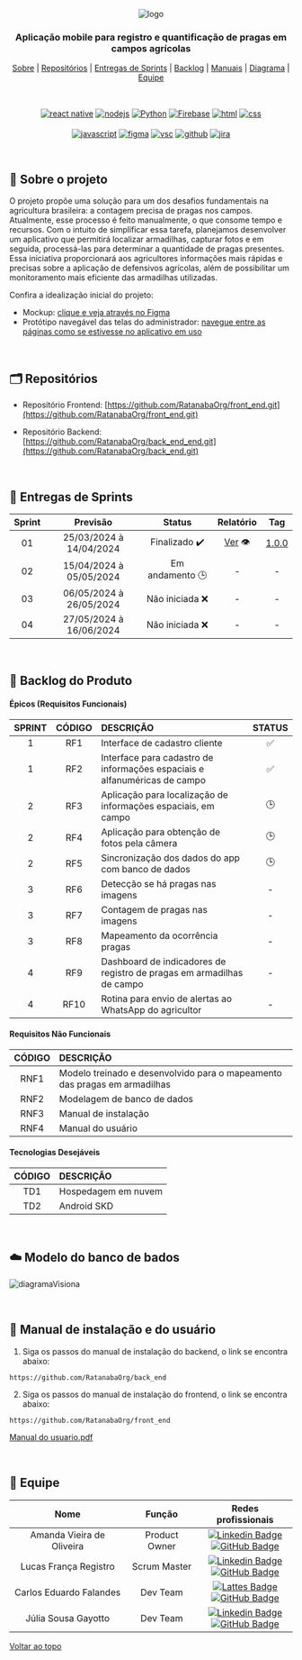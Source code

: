 <div align="center" id="menu">

![logo](https://github.com/RatanabaOrg/documentacao/assets/100284976/7b21818b-6819-48de-91a1-c8eda618f640)

<h3> Aplicação mobile para registro e quantificação de pragas em campos agrícolas </h3>

<p>
    <a href="#sobre">Sobre</a> | 
    <a href="#repositorios">Repositórios</a> | 
    <a href="#entrega">Entregas de Sprints</a> |
    <a href="#backlog">Backlog</a> | 
    <a href="#manuais">Manuais</a> | 
    <a href="#modelo">Diagrama</a> | 
    <a href="#equipe">Equipe</a>
</p>

<br>

 <a href="https://pt-br.reactjs.org/" target="blank"><img align="center" src="https://img.shields.io/badge/React-20232A?style=for-the-badge&logo=react&logoColor=61DAFB" alt="react native"/></a> 
 <a href="https://nodejs.org/en/about/" target="blank"><img align="center" src="https://img.shields.io/badge/Node.js-20232A?style=for-the-badge&logo=node.js&logoColor=43853D" alt="nodejs"/></a>
 <a href="https://www.python.org/" target="blank"><img align="center" src="https://img.shields.io/badge/Python-20232A?style=for-the-badge&logo=python&logoColor=blue" alt="Python"/></a>
 <a href="https://firebase.google.com/?hl=pt" target="blank"><img align="center" src="https://img.shields.io/badge/Firebase-20232A?style=for-the-badge&logo=firebase&logoColor=F7DF1E" alt="Firebase"/></a>
 <a href="https://developer.mozilla.org/pt-BR/docs/Web/HTML" target="blank"><img align="center" src="https://img.shields.io/badge/HTML5-20232A?style=for-the-badge&logo=html5&logoColor=orange" alt="html"/></a>
 <a href="https://developer.mozilla.org/pt-BR/docs/Web/CSS" target="blank"><img align="center" src="https://img.shields.io/badge/CSS3-20232A?style=for-the-badge&logo=css3&logoColor=blue" alt="css"/></a> <br><br>
 <a href="https://developer.mozilla.org/pt-BR/docs/Web/JavaScript" target="blank"><img align="center" src="https://img.shields.io/badge/JavaScript-20232A?style=for-the-badge&logo=javascript&logoColor=F7DF1E" alt="javascript"/></a> 
 <a href="http://www.figma.com" target="blank"><img align="center" src="https://img.shields.io/badge/Figma-20232A?style=for-the-badge&logo=figma&logoColor=white" alt="figma"/></a> 
 <a href="https://code.visualstudio.com/" target="blank"><img align="center" src="https://img.shields.io/badge/Visual_Studio_Code-20232A?style=for-the-badge&logo=visual%20studio%20code&logoColor=blue" alt="vsc"/></a> 
 <a href="https://github.com/" target="blank"><img align="center" src="https://img.shields.io/badge/GitHub-20232A?style=for-the-badge&logo=github&logoColor=white" alt="github"/></a> 
 <a href="https://www.atlassian.com/br/software/jira/guides/getting-started/introduction" target="blank"><img align="center" src="https://img.shields.io/badge/Jira-20232A?style=for-the-badge&logo=Jira&logoColor=blue" alt="jira"/></a>

</div> 

<br>

<span id="sobre">

## :pencil: Sobre o projeto

 O projeto propõe uma solução para um dos desafios fundamentais na agricultura brasileira: a contagem precisa de pragas nos campos. Atualmente, esse processo é feito manualmente, o que consome tempo e recursos. Com o intuito de simplificar essa tarefa, planejamos desenvolver um aplicativo que permitirá localizar armadilhas, capturar fotos e em seguida, processá-las para determinar a quantidade de pragas presentes. Essa iniciativa proporcionará aos agricultores informações mais rápidas e precisas sobre a aplicação de defensivos agrícolas, além de possibilitar um monitoramento mais eficiente das armadilhas utilizadas.

Confira a idealização inicial do projeto:

 - Mockup: [clique e veja através no Figma](https://www.figma.com/file/3lNlsnaBP7DkxzIIA7MGMz/api-5-Visiona?type=design&node-id=101-2&mode=design&t=6Q8tlAtnp1GMS03l-0) 
 - Protótipo navegável das telas do administrador: [navegue entre as páginas como se estivesse no aplicativo em uso](https://www.figma.com/proto/3lNlsnaBP7DkxzIIA7MGMz/api-5-Visiona?type=design&node-id=152-4847&t=dK9D6RtiEPNcLqvm-0&scaling=scale-down&page-id=152%3A2818&starting-point-node-id=152%3A4847&show-proto-sidebar=1)

<br>

<span id="repositorios">

<h2> 🗂 Repositórios </h2>

- Repositório Frontend: [https://github.com/RatanabaOrg/front_end.git](https://github.com/RatanabaOrg/front_end.git)

- Repositório Backend: [https://github.com/RatanabaOrg/back_end_end.git](https://github.com/RatanabaOrg/back_end.git)

<br>

<span id="entrega">

## 🏁 Entregas de Sprints
| Sprint |        Previsão         |      Status      |     Relatório     |   Tag   |
| :----: | :---------------------: | :--------------: | :---------------: | :------:|
|   01   | 25/03/2024 à 14/04/2024 |  Finalizado ✔️  | [Ver](https://github.com/RatanabaOrg/documentacao/tree/main/Sprint_1) 👁️ | [1.0.0](https://github.com/RatanabaOrg/documentacao/releases/tag/v1.0.0)|
|   02   | 15/04/2024 à 05/05/2024 | Em andamento 🕒 | - | - |
|   03   | 06/05/2024 à 26/05/2024 | Não iniciada ❌ | - | - |
|   04   | 27/05/2024 à 16/06/2024 | Não iniciada ❌ | - | - |

<br>

<span id="backlog">  

## :pushpin: Backlog do Produto  

 #### Épicos (Requisitos Funcionais) 

| SPRINT | CÓDIGO | DESCRIÇÃO                                                                     | STATUS |
| :----: | :----: | :---------------------------------------------------------------------------- | :----: |
|   1    |  RF1   | Interface de cadastro cliente                                                 |   ✅  |
|   1    |  RF2   | Interface para cadastro de informações espaciais e alfanuméricas de campo     |   ✅  |
|   2    |  RF3   | Aplicação para localização de informações espaciais, em campo                 |   🕒  |
|   2    |  RF4   | Aplicação para obtenção de fotos pela câmera                                  |   🕒  |
|   2    |  RF5   | Sincronização dos dados do app com banco de dados                             |   🕒  |
|   3    |  RF6   | Detecção se há pragas nas imagens                                             |   -  |
|   3    |  RF7   | Contagem de pragas nas imagens                                                |   -  |
|   3    |  RF8   | Mapeamento da ocorrência pragas                                               |   -  |
|   4    |  RF9   | Dashboard de indicadores de registro de pragas em armadilhas de campo         |   -  |
|   4    |  RF10  | Rotina para envio de alertas ao WhatsApp do agricultor                        |   -  |

#### Requisitos Não Funcionais  

| CÓDIGO | DESCRIÇÃO                                                                 |
| :----: | :------------------------------------------------------------------------ |
|  RNF1  | Modelo treinado e desenvolvido para o mapeamento das pragas em armadilhas |
|  RNF2  | Modelagem de banco de dados                                               |
|  RNF3  | Manual de instalação                                                      |
|  RNF4  | Manual do usuário                                                         |

#### Tecnologias Desejáveis  

| CÓDIGO | DESCRIÇÃO             |
| :----: | :-------------------- |
|  TD1   | Hospedagem em nuvem   |
|  TD2   | Android SKD           |

<br>

<span id="modelo">

 ## :cloud: Modelo do banco de bados

![diagramaVisiona](https://github.com/RatanabaOrg/documentacao/assets/100284976/25fb8c01-a63d-49bd-8034-060bdb1bc7ca)

 <br>

 <span id="manuais">

 ## :scroll: Manual de instalação e do usuário

1. Siga os passos do manual de instalação do backend, o link se encontra abaixo:

  ```
  https://github.com/RatanabaOrg/back_end
  ```

2. Siga os passos do manual de instalação do frontend, o link se encontra abaixo:

  ```
  https://github.com/RatanabaOrg/front_end
  ```

[Manual do usuario.pdf](https://github.com/RatanabaOrg/documentacao/files/14968077/Manual.do.usuario.pdf)

 <br>

<span id="equipe"> 

## :busts_in_silhouette: Equipe

|           Nome            |    Função     |        Redes profissionais        |
| :-----------------------: | :-----------: | :-------------------------------: |
| Amanda Vieira de Oliveira | Product Owner |  [![Linkedin Badge](https://img.shields.io/badge/Linkedin-blue?style=flat-square&logo=Linkedin&logoColor=white)](https://www.linkedin.com/in/amanda-vo/) <br> [![GitHub Badge](https://img.shields.io/badge/GitHub-111217?style=flat-square&logo=github&logoColor=white)](https://github.com/amandavo) |
|   Lucas França Registro   |  Scrum Master | [![Linkedin Badge](https://img.shields.io/badge/Linkedin-blue?style=flat-square&logo=Linkedin&logoColor=white)](https://www.linkedin.com) <br> [![GitHub Badge](https://img.shields.io/badge/GitHub-111217?style=flat-square&logo=github&logoColor=white)](https://github.com/LucasFrancaRegistro) |
|  Carlos Eduardo Falandes  |    Dev Team   | [![Lattes Badge](https://img.shields.io/badge/-Lattes-orange?style=flat-square&logo=GitBook&logoColor=white&link=http://lattes.cnpq.br/2433599000300626)](http://lattes.cnpq.br/3579183651868833) <br> [![GitHub Badge](https://img.shields.io/badge/GitHub-111217?style=flat-square&logo=github&logoColor=white)](https://github.com/Desduh) |
|    Júlia Sousa Gayotto    |    Dev Team   | [![Linkedin Badge](https://img.shields.io/badge/Linkedin-blue?style=flat-square&logo=Linkedin&logoColor=white)](https://www.linkedin.com/in/júlia-gayotto/) <br> [![GitHub Badge](https://img.shields.io/badge/GitHub-111217?style=flat-square&logo=github&logoColor=white)](https://github.com/JuliaGayotto) |

<a href="#menu">Voltar ao topo</a>
